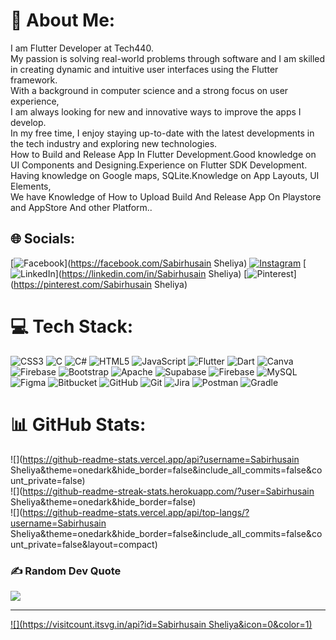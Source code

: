 # 💫 About Me:
I am Flutter Developer at Tech440.<br>My passion is solving real-world problems through software and I am skilled in creating dynamic and intuitive user interfaces using the Flutter framework. <br>With a background in computer science and a strong focus on user experience, <br>I am always looking for new and innovative ways to improve the apps I develop. <br>In my free time, I enjoy staying up-to-date with the latest developments in the tech industry and exploring new technologies.<br>How to Build and Release App In Flutter Development.Good knowledge on UI Components and Designing.Experience on Flutter SDK Development.<br>Having knowledge on Google maps, SQLite.Knowledge on App Layouts, UI Elements,<br>We have Knowledge of How to Upload Build And Release App On Playstore and AppStore And other Platform..


## 🌐 Socials:
[![Facebook](https://img.shields.io/badge/Facebook-%231877F2.svg?logo=Facebook&logoColor=white)](https://facebook.com/Sabirhusain Sheliya) [![Instagram](https://img.shields.io/badge/Instagram-%23E4405F.svg?logo=Instagram&logoColor=white)](https://instagram.com/sisheliya) [![LinkedIn](https://img.shields.io/badge/LinkedIn-%230077B5.svg?logo=linkedin&logoColor=white)](https://linkedin.com/in/Sabirhusain Sheliya) [![Pinterest](https://img.shields.io/badge/Pinterest-%23E60023.svg?logo=Pinterest&logoColor=white)](https://pinterest.com/Sabirhusain Sheliya) 

# 💻 Tech Stack:
![CSS3](https://img.shields.io/badge/css3-%231572B6.svg?style=for-the-badge&logo=css3&logoColor=white) ![C](https://img.shields.io/badge/c-%2300599C.svg?style=for-the-badge&logo=c&logoColor=white) ![C#](https://img.shields.io/badge/c%23-%23239120.svg?style=for-the-badge&logo=csharp&logoColor=white) ![HTML5](https://img.shields.io/badge/html5-%23E34F26.svg?style=for-the-badge&logo=html5&logoColor=white) ![JavaScript](https://img.shields.io/badge/javascript-%23323330.svg?style=for-the-badge&logo=javascript&logoColor=%23F7DF1E) ![Flutter](https://img.shields.io/badge/Flutter-%2302569B.svg?style=for-the-badge&logo=Flutter&logoColor=white) ![Dart](https://img.shields.io/badge/dart-%230175C2.svg?style=for-the-badge&logo=dart&logoColor=white) ![Canva](https://img.shields.io/badge/Canva-%2300C4CC.svg?style=for-the-badge&logo=Canva&logoColor=white) ![Firebase](https://img.shields.io/badge/firebase-%23039BE5.svg?style=for-the-badge&logo=firebase) ![Bootstrap](https://img.shields.io/badge/bootstrap-%238511FA.svg?style=for-the-badge&logo=bootstrap&logoColor=white) ![Apache](https://img.shields.io/badge/apache-%23D42029.svg?style=for-the-badge&logo=apache&logoColor=white) ![Supabase](https://img.shields.io/badge/Supabase-3ECF8E?style=for-the-badge&logo=supabase&logoColor=white) ![Firebase](https://img.shields.io/badge/firebase-a08021?style=for-the-badge&logo=firebase&logoColor=ffcd34) ![MySQL](https://img.shields.io/badge/mysql-4479A1.svg?style=for-the-badge&logo=mysql&logoColor=white) ![Figma](https://img.shields.io/badge/figma-%23F24E1E.svg?style=for-the-badge&logo=figma&logoColor=white) ![Bitbucket](https://img.shields.io/badge/bitbucket-%230047B3.svg?style=for-the-badge&logo=bitbucket&logoColor=white) ![GitHub](https://img.shields.io/badge/github-%23121011.svg?style=for-the-badge&logo=github&logoColor=white) ![Git](https://img.shields.io/badge/git-%23F05033.svg?style=for-the-badge&logo=git&logoColor=white) ![Jira](https://img.shields.io/badge/jira-%230A0FFF.svg?style=for-the-badge&logo=jira&logoColor=white) ![Postman](https://img.shields.io/badge/Postman-FF6C37?style=for-the-badge&logo=postman&logoColor=white) ![Gradle](https://img.shields.io/badge/Gradle-02303A.svg?style=for-the-badge&logo=Gradle&logoColor=white)
# 📊 GitHub Stats:
![](https://github-readme-stats.vercel.app/api?username=Sabirhusain Sheliya&theme=onedark&hide_border=false&include_all_commits=false&count_private=false)<br/>
![](https://github-readme-streak-stats.herokuapp.com/?user=Sabirhusain Sheliya&theme=onedark&hide_border=false)<br/>
![](https://github-readme-stats.vercel.app/api/top-langs/?username=Sabirhusain Sheliya&theme=onedark&hide_border=false&include_all_commits=false&count_private=false&layout=compact)

### ✍️ Random Dev Quote
![](https://quotes-github-readme.vercel.app/api?type=horizontal&theme=radical)

---
[![](https://visitcount.itsvg.in/api?id=Sabirhusain Sheliya&icon=0&color=1)](https://visitcount.itsvg.in)

<!-- Proudly created with GPRM ( https://gprm.itsvg.in ) -->
